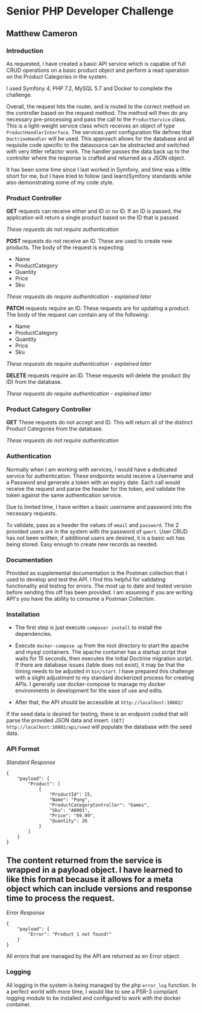 # Senior PHP Developer Challenge

## Matthew Cameron

### Introduction
As requested, I have created a basic API service which is capable of full CRUD operations on a basic product object
and perform a read operation on the Product Categories in the system.

I used Symfony 4, PHP 7.2, MySQL 5.7 and Docker to complete the challenge.

Overall, the request hits the router, and is routed to the correct method on the controller based on the request method.
The method will then do any necessary pre-processing and pass the call to the `ProductService` class. This is a 
light-weight service class which receives an object of type `ProductHandlerInterface`. The services.yaml configuration 
file defines that `DoctrineHandler` will be used. This approach allows for the database and all requisite code specific
to the datasource can be abstracted and switched with very littler refactor work. The handler passes
the data back up to the controller where the response is crafted and returned as a JSON object.

It has been some time since I last worked in Symfony, and time was a little short for me, but I have tried to follow 
(and learn)Symfony standards while also demonstrating some of my code style.

### Product Controller

**GET** requests can receive either and ID or no ID. If an ID is passed, the application will return a single product 
based on the ID that is passed.

*These requests do not require authentication*

**POST** requests do not receive an ID. These are used to create new products. The body of the request is expecting:
* Name
* ProductCategory
* Quantity
* Price
* Sku

*These requests do require authentication - explained later*

**PATCH** requests require an ID. These requests are for updating a product. The body of the request can contain any
of the following:
* Name
* ProductCategory
* Quantity
* Price
* Sku

*These requests do require authentication - explained later*

**DELETE** requests require an ID. These requests will delete the product (by ID) from the database.

*These requests do require authentication - explained later*

### Product Category Controller

**GET** These requests do not accept and ID. This will return all of the distinct Product Categories from the database.

*These requests do not require authentication*

### Authentication

Normally when I am working with services, I would have a dedicated service for authentication. These endpoints would
receive a Username and a Password and generate a token with an expiry date. Each call would receive the request and
parse the header for the token, and validate the token against the same authentication service.

Due to limited time, I have written a basic username and password into the necessary requests.

To validate, pass as a header the values of `email` and `password`. The 2 provided users are in the system with the
password of `qwert`. User CRUD has not been written, if additional users are desired, it is a basic `md5` has being
stored. Easy enough to create new records as needed.

### Documentation
Provided as supplemental documentation is the Postman collection that I used to develop and test the API. I find this
helpful for validating functionality and testing for errors. The most up to date and tested version before sending this
off has been provided. I am assuming if you are writing API's you have the ability to consume a Postman Collection.

### Installation
* The first step is just execute `composer install` to install the dependencies.

* Execute `docker-compose up` from the root directory to start the apache and mysql containers. The apache container
has a startup script that waits for 15 seconds, then executes the initial Doctrine migration script. If there are 
database issues (table does not exist), it may be that the timing needs to be adjusted in `bin/start`. I have prepared 
this challenge with a slight adjustment to my standard dockerized process for creating APIs. I generally use 
docker-compose to manage my docker environments in development for the ease of use and edits.


* After that, the API should be accessible at `http://localhost:10802/`

If the seed data is desired for testing, there is an endpoint coded that will parse the provided JSON data and insert.
`[GET] http://localhost:10802/api/seed` will populate the database with the seed data.

### API Format
*Standard Response*
```
{
    "payload": {
        "Product": [
            {
                "ProductId": 15,
                "Name": "Pong",
                "ProductCategoryController": "Games",
                "Sku": "A0001",
                "Price": "69.99",
                "Quantity": 20
            }
        ]
    }
}
```

The content returned from the service is wrapped in a payload object. I have learned to like this format because it
allows for a meta object which can include versions and response time to process the request.
---
*Error Response*
```
{
    "payload": {
        "Error": "Product 1 not found!"
    }
}
```
All errors that are managed by the API are returned as en Error object.

### Logging
All logging in the system is being managed by the php `error_log` function. In a perfect world with more time, I would
like to see a PSR-3 compliant logging module to be installed and configured to work with the docker container.